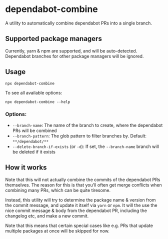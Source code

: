 # dependabot-combine

A utility to automatically combine dependabot PRs into a single branch.

## Supported package managers

Currently, yarn & npm are supported, and will be auto-detected.
Dependabot branches for other package managers will be ignored.

## Usage

```
npx dependabot-combine
```

To see all available options:

```
npx dependabot-combine --help
```

### Options:

- `--branch-name`: The name of the branch to create, where the dependabot PRs will be combined
- `--branch-pattern`: The glob pattern to filter branches by. Default: `**/dependabot/**`
- `--delete-branch-if-exists` (or `-d`): If set, the `--branch-name` branch will be deleted if it exists

## How it works

Note that this will not actually combine the commits of the dependabot PRs themselves.
The reason for this is that you'll often get merge conflicts when combining many PRs, which can be quite tiresome.

Instead, this utility will try to determine the package name & version from the commit message, and update it itself via `yarn` or `npm`.
It will the use the nice commit message & body from the dependabot PR, including the changelog etc, and make a new commit.

Note that this means that certain special cases like e.g. PRs that update multiple packages at once will be skipped for now.